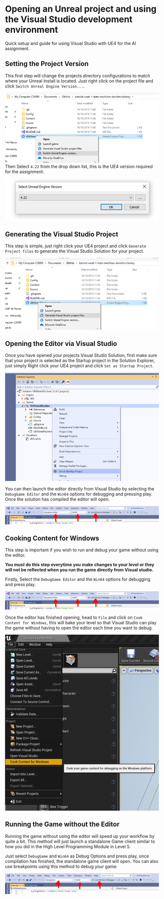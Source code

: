 # Opening an Unreal project and using the Visual Studio development environment
Quick setup and guide for using Visual Studio with UE4 for the AI assignment.

## Setting the Project Version
This first step will change the projects directory configurations to match where your Unreal Install is located. Just right click on the project file and click `Switch Unreal Engine Version...`.

![Switch Project1](IMG/SwitchProject1.PNG)
Then Select `4.22` from the drop down list, this is the UE4 version required for the assignment.


![Switch Project2](IMG/SwitchProject2.PNG)

## Generating the Visual Studio Project
This step is simple, just right click your UE4 project and click `Generate Project files` to generate the Visual Studio Solution for your project.

![Generate1](IMG/Generate1.PNG)

## Opening the Editor via Visual Studio
Once you have opened your projects Visual Studio Solution, first make sure that your project is selected as the Startup project in the Solution Explorer, just simply Right click your UE4 project and click `Set as Startup Project`.

![Startup Project](IMG/StartupProject.PNG)

You can then launch the editor directly from Visual Studio by selecting the `DebugGame Editor` and the `Win64` options for debugging and pressing play.
Once the solution has compiled the editor will open.

![Debug Editor1](IMG/DebugEditor1.PNG)

## Cooking Content for Windows
This step is important if you wish to run and debug your game without using the editor. 

**You *must* do this step everytime you make changes to your level or they will not be reflected when you run the game directly from Visual studio.**

Firstly, Select the `DebugGame Editor` and the `Win64` options for debugging and press play.

![Debug Editor1](IMG/DebugEditor1.PNG)

Once the editor has finished opening, head to `File` and click on `Cook Content for Windows`, this will bake your level so that Visual Studio can play the game without having to open the editor each time you want to debug.

![Cook Content1](IMG/CookContent1.PNG)

## Running the Game without the Editor
Running the game without using the editor will speed up your workflow by quite a bit. This method will just launch a standalone Game client similar to how you did in the High Level Programming Module in Level 5.

Just select `DebugGame` and `Win64` as Debug Options and press play, once compilation has finished, the standalone game client will open. You can also use breakpoints using this method to debug your game.

![Debug Game](IMG/DebugGame.PNG)